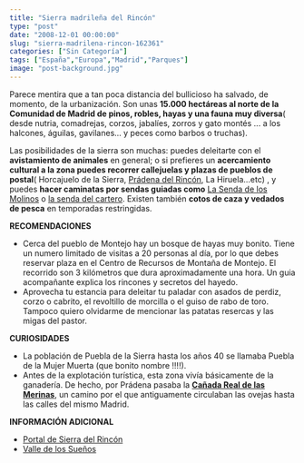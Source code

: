 ```yaml
---
title: "Sierra madrileña del Rincón"
type: "post"
date: "2008-12-01 00:00:00"
slug: "sierra-madrilena-rincon-162361"
categories: ["Sin Categoría"]
tags: ["España","Europa","Madrid","Parques"]
image: "post-background.jpg"
---
```


Parece mentira que a tan poca distancia del bullicioso [](/wp-content/uploads/2008/12/162361-104702.jpg)ha salvado, de momento, de la urbanización. Son unas **15.000 hectáreas al norte de la Comunidad de Madrid de pinos, robles, hayas y una fauna muy diversa**( desde nutria, comadrejas, corzos, jabalíes, zorros y gato montés ... a los halcones, águilas, gavilanes... y peces como barbos o truchas).

Las posibilidades de la sierra son muchas: puedes deleitarte con el **avistamiento de animales** en general; o si prefieres un **acercamiento cultural a la zona puedes recorrer callejuelas y plazas de pueblos de postal**( Horcajuelo de la Sierra, [Prádena del Rincón](http://www.sierranorte.com/pradena/), La Hiruela...etc) , y puedes **hacer caminatas por sendas guiadas como** [La Senda de los Molinos](http://www.sierradelrincon.org/espanol/3_turismo/346ea_rutas_otras_cartero1.html) o [la senda del cartero](http://www.sierradelrincon.org/espanol/3_turismo/346ee_rutas_otras_cartero5.html). Existen también **cotos de caza y vedados de pesca** en temporadas restringidas.

**[](/wp-content/uploads/2008/12/162361-104703.jpg)RECOMENDACIONES**

- Cerca del pueblo de Montejo hay un bosque de hayas muy bonito. Tiene un numero limitado de visitas a 20 personas al día, por lo que debes reservar plaza en el Centro de Recursos de Montaña de Montejo. El recorrido son 3 kilómetros que dura aproximadamente una hora. Un guia acompañante explica los rincones y secretos del hayedo.
- Aprovecha tu estancia para deleitar tu paladar con asados de perdiz, corzo o cabrito, el revoltillo de morcilla o el guiso de rabo de toro. Tampoco quiero olvidarme de mencionar las patatas resercas y las migas del pastor.

 **CURIOSIDADES**

- [](/wp-content/uploads/2008/12/162361-104704.jpg)La población de Puebla de la Sierra hasta los años 40 se llamaba Puebla de la Mujer Muerta (que bonito nombre !!!!).
- Antes de la explotación turística, esta zona vivía básicamente de la ganadería. De hecho, por Prádena pasaba la **[Cañada Real de las Merinas](http://es.wikipedia.org/wiki/Ca%C3%B1ada_Real)**, un camino por el que antiguamente circulaban las ovejas hasta las calles del mismo Madrid.

**INFORMACIÓN ADICIONAL**

- [Portal de Sierra del Rincón](http://www.sierradelrincon.org/)
- [Valle de los Sueños](http://www.valledelossuenos.com/)